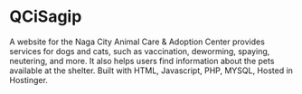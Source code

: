 # QCiSagip
A website for the Naga City Animal Care &amp; Adoption Center provides services for dogs and cats, such as vaccination, deworming, spaying, neutering, and more. It also helps users find information about the pets available at the shelter. Built with HTML, Javascript, PHP, MYSQL, Hosted in Hostinger. 
